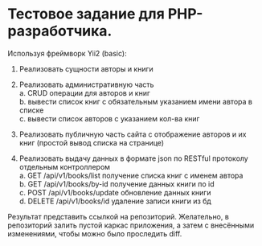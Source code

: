 <h1>Тестовое задание для PHP-разработчика.</h1>
 
Используя фреймворк Yii2 (basic):
 
1. Реализовать сущности авторы и книги
 
2. Реализовать административную часть<br>
    a. CRUD операции для авторов и книг<br>
    b. вывести список книг с обязательным указанием имени автора в списке<br>
    c. вывести список авторов с указанием кол-ва книг
 
3.    Реализовать публичную часть сайта с отображение авторов и их книг (простой вывод списка на странице)
 
4.    Реализовать выдачу данных в формате json по RESTful протоколу отдельным контроллером<br>
    a. GET /api/v1/books/list получение списка книг с именем автора <br>
    b. GET /api/v1/books/by-id получение данных книги по id <br>
    c. POST /api/v1/books/update обновление данных книги <br>
    d. DELETE /api/v1/books/id удаление записи книги из бд 
 
Результат представить ссылкой на репозиторий.
Желательно, в репозиторий залить пустой каркас приложения, а затем с внесёнными изменениями, чтобы можно было проследить diff.

